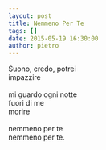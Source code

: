 ```yaml
---
layout: post
title: Nemmeno Per Te
tags: []
date: 2015-05-19 16:30:00
author: pietro
---
```

Suono, credo, potrei<br/>impazzire<br/><br/>mi guardo ogni notte<br/>fuori di me<br/>morire<br/><br/>nemmeno per te<br/>nemmeno per te.
